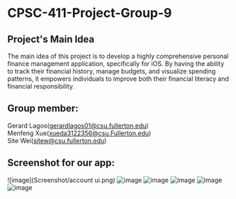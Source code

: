 # CPSC-411-Project-Group-9
## Project's Main Idea
  The main idea of this project is to develop a highly comprehensive personal finance management application, specifically for iOS. By having the ability to track their financial history, manage budgets, and visualize spending patterns, it empowers individuals to improve both their financial literacy and financial responsibility. 
## Group member:
  Gerard Lagos(gerardlagos01@csu.fullerton.edu)  
  Menfeng Xue(xueda3122356@csu.Fullerton.edu)  
  Site Wei(sitew@csu.fullerton.edu)  

## Screenshot for our app:
![image](Screenshot/account ui.png)
![image]()
![image]()
![image]()
![image]()
![image]()
